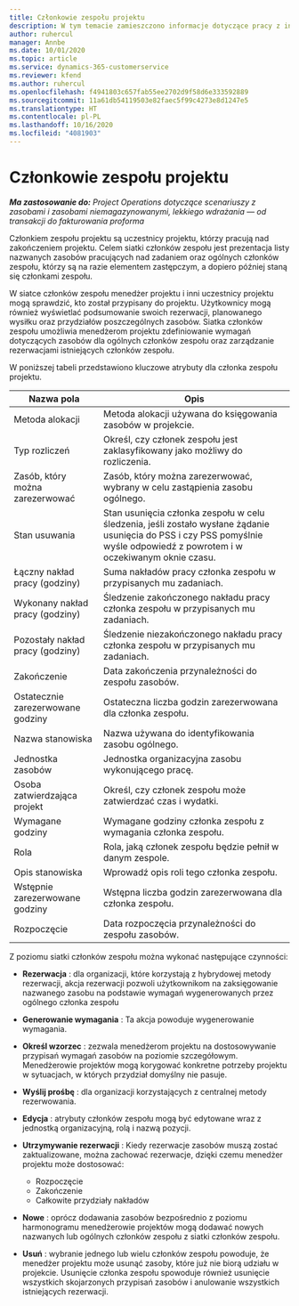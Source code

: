 ```yaml
---
title: Członkowie zespołu projektu
description: W tym temacie zamieszczono informacje dotyczące pracy z informacjami dotyczącymi członków zespołu projektu, ich atrybutami i planowaniem.
author: ruhercul
manager: Annbe
ms.date: 10/01/2020
ms.topic: article
ms.service: dynamics-365-customerservice
ms.reviewer: kfend
ms.author: ruhercul
ms.openlocfilehash: f4941803c657fab55ee2702d9f58d6e333592889
ms.sourcegitcommit: 11a61db54119503e82faec5f99c4273e8d1247e5
ms.translationtype: HT
ms.contentlocale: pl-PL
ms.lasthandoff: 10/16/2020
ms.locfileid: "4081903"
---
```

# <a name="project-team-members"></a>Członkowie zespołu projektu

_**Ma zastosowanie do:** Project Operations dotyczące scenariuszy z zasobami i zasobami niemagazynowanymi, lekkiego wdrażania — od transakcji do fakturowania proforma_

Członkiem zespołu projektu są uczestnicy projektu, którzy pracują nad zakończeniem projektu. Celem siatki członków zespołu jest prezentacja listy nazwanych zasobów pracujących nad zadaniem oraz ogólnych członków zespołu, którzy są na razie elementem zastępczym, a dopiero później staną się członkami zespołu.

W siatce członków zespołu menedżer projektu i inni uczestnicy projektu mogą sprawdzić, kto został przypisany do projektu. Użytkownicy mogą również wyświetlać podsumowanie swoich rezerwacji, planowanego wysiłku oraz przydziałów poszczególnych zasobów. Siatka członków zespołu umożliwia menedżerom projektu zdefiniowanie wymagań dotyczących zasobów dla ogólnych członków zespołu oraz zarządzanie rezerwacjami istniejących członków zespołu.

W poniższej tabeli przedstawiono kluczowe atrybuty dla członka zespołu projektu.

| Nazwa pola          | Opis                                                                                                                                                                  |
|--------------------------|-----------------------------------------------------------------------------------------------------------------------------------------------------------------------------------|
| Metoda alokacji        | Metoda alokacji używana do księgowania zasobów w projekcie.                                                                         |
| Typ rozliczeń             | Określ, czy członek zespołu jest zaklasyfikowany jako możliwy do rozliczenia.                                                                                                                                       |
| Zasób, który można zarezerwować        | Zasób, który można zarezerwować, wybrany w celu zastąpienia zasobu ogólnego.                                                                                                                   |
| Stan usuwania            | Stan usunięcia członka zespołu w celu śledzenia, jeśli zostało wysłane żądanie usunięcia do PSS i czy PSS pomyślnie wyśle odpowiedź z powrotem i w oczekiwanym oknie czasu. |
| Łączny nakład pracy (godziny)     | Suma nakładów pracy członka zespołu w przypisanych mu zadaniach.                                                                                                                         |
| Wykonany nakład pracy (godziny) | Śledzenie zakończonego nakładu pracy członka zespołu w przypisanych mu zadaniach.                                                                                           |
| Pozostały nakład pracy (godziny) | Śledzenie niezakończonego nakładu pracy członka zespołu w przypisanych mu zadaniach.                                                                                    |
| Zakończenie                   | Data zakończenia przynależności do zespołu zasobów.                                                                                                                                            |
| Ostatecznie zarezerwowane godziny        | Ostateczna liczba godzin zarezerwowana dla członka zespołu.                                                                                                                                                                |
| Nazwa stanowiska            | Nazwa używana do identyfikowania zasobu ogólnego.                                                                                                                                   |
| Jednostka zasobów          | Jednostka organizacyjna zasobu wykonującego pracę.                                                                                                                      |
| Osoba zatwierdzająca projekt         | Określ, czy członek zespołu może zatwierdzać czas i wydatki.                                                                                                                     |
| Wymagane godziny           | Wymagane godziny członka zespołu z wymagania członka zespołu.                                                                                                                       |
| Rola                     | Rola, jaką członek zespołu będzie pełnił w danym zespole.                                                                                                                                |
| Opis stanowiska     | Wprowadź opis roli tego członka zespołu.                                                                                                                             |
| Wstępnie zarezerwowane godziny        | Wstępna liczba godzin zarezerwowana dla członka zespołu.                                                                                                                                                                 |
| Rozpoczęcie                    | Data rozpoczęcia przynależności do zespołu zasobów.                                                                                                                                          |

Z poziomu siatki członków zespołu można wykonać następujące czynności:

- **Rezerwacja** : dla organizacji, które korzystają z hybrydowej metody rezerwacji, akcja rezerwacji pozwoli użytkownikom na zaksięgowanie nazwanego zasobu na podstawie wymagań wygenerowanych przez ogólnego członka zespołu
- **Generowanie wymagania** : Ta akcja powoduje wygenerowanie wymagania.
- **Określ wzorzec** : zezwala menedżerom projektu na dostosowywanie przypisań wymagań zasobów na poziomie szczegółowym. Menedżerowie projektów mogą korygować konkretne potrzeby projektu w sytuacjach, w których przydział domyślny nie pasuje.
- **Wyślij prośbę** : dla organizacji korzystających z centralnej metody rezerwowania.
- **Edycja** : atrybuty członków zespołu mogą być edytowane wraz z jednostką organizacyjną, rolą i nazwą pozycji.
- **Utrzymywanie rezerwacji** : Kiedy rezerwacje zasobów muszą zostać zaktualizowane, można zachować rezerwacje, dzięki czemu menedżer projektu może dostosować:

    - Rozpoczęcie
    - Zakończenie
    - Całkowite przydziały nakładów

- **Nowe** : oprócz dodawania zasobów bezpośrednio z poziomu harmonogramu menedżerowie projektów mogą dodawać nowych nazwanych lub ogólnych członków zespołu z siatki członków zespołu.
- **Usuń** : wybranie jednego lub wielu członków zespołu powoduje, że menedżer projektu może usunąć zasoby, które już nie biorą udziału w projekcie. Usunięcie członka zespołu spowoduje również usunięcie wszystkich skojarzonych przypisań zasobów i anulowanie wszystkich istniejących rezerwacji.
